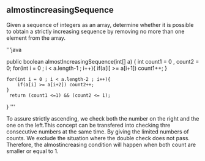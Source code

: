 ## almostincreasingSequence
Given a sequence of integers as an array, determine whether it is possible to obtain a strictly increasing sequence by removing no more than one element from the array.

'''java

public boolean almostIncreasingSequence(int[] a) {
    int count1 = 0 , count2 = 0;
    for(int i = 0 ; i < a.length-1 ; i++){
        if(a[i] >= a[i+1]) count1++;
    }

    for(int i = 0 ; i < a.length-2 ; i++){
        if(a[i] >= a[i+2]) count2++;
    }
     return (count1 <=1) && (count2 <= 1);
}
'''

To assure strictly ascending, we check both the number on the right and the one on the left.This concept can be transfered into checking thre consecutive numbers at the same time. By giving the limited numbers of counts. We exclude the situation where the double check does not pass. Therefore, the almostincreasing condition will happen when both count are smaller or equal to 1. 
